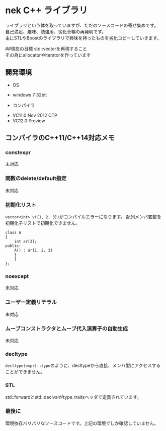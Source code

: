 # nek C++ ライブラリ
ライブラリという体を取っていますが、ただのソースコードの寄せ集めです。  
自己満足、趣味、勉強用、劣化車輪の再発明です。  
主にSTLやBoostのライブラリで興味を持ったものを劣化コピーしていきます。

##現在の目標
std::vectorを再現すること  
その為にallocatorやiteratorを作っています

## 開発環境
 * OS
  - windows 7 32bit
 * コンパイラ
  - VC11.0 Nov 2012 CTP
  - VC12.0 Preview

## コンパイラのC++11/C++14対応メモ

### constexpr
未対応

### 関数のdelete/default指定
未対応

### 初期化リスト
`vector<int> v({1, 2, 3})`がコンパイルエラーになります。 
配列メンバ変数を初期化子リストで初期化できません。

    class A
    {
        int ar[3];
    public:
        A() : ar{1, 2, 3}
        {
        }
    };

### noexcept
未対応

### ユーザー定義リテラル
未対応

### ムーブコンストラクタとムーブ代入演算子の自動生成
未対応

### decltype
`decltype(expr)::type`のように、decltypeから直接、メンバ型にアクセスすることができません。

### STL  
std::forwardとstd::declvalがtype_traitsヘッダで定義されています。

### 最後に  
環境依存バリバリなソースコードです。上記の環境でしか確認していません。
